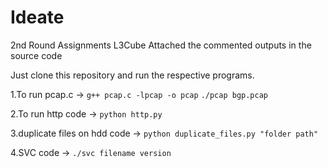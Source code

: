 # Ideate
2nd Round Assignments L3Cube
Attached the commented outputs in the source code

Just clone this repository and run the respective programs.

1.To run pcap.c
-> `g++ pcap.c -lpcap -o pcap` `./pcap bgp.pcap`

2.To run http code
-> `python http.py`

3.duplicate files on hdd code
-> `python duplicate_files.py "folder path"`

4.SVC code
-> `./svc filename version`

